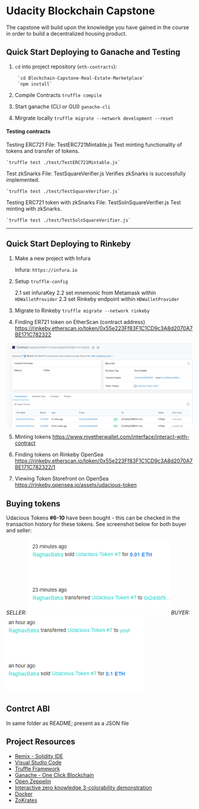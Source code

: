 # Udacity Blockchain Capstone

The capstone will build upon the knowledge you have gained in the course in order to build a decentralized housing product.

## Quick Start Deploying to Ganache and Testing

1. `cd` into project repository (`eth-contracts`):

        `cd Blockchain-Capstone-Real-Estate-Marketplace`
        `npm install`

2. Compile Contracts
        `truffle compile`

1. Start ganache (CLI or GUI)
            `ganache-cli`

2. Mirgrate locally
              `truffle migrate --network development --reset`

#### Testing contracts

Testing ERC721
File: TestERC721Mintable.js
Test minting functionality of tokens and transfer of tokens.

    `truffle test ./test/TestERC721Mintable.js`

Test zkSnarks
File: TestSquareVerifier.js
Verifies zkSnarks is successfully implemented.

    `truffle test ./test/TestSquareVerifier.js`

Testing ERC721 token with zkSnarks
File: TestSolnSquareVerifier.js
Test minting with zkSnarks.

    `truffle test ./test/TestSolnSquareVerifier.js`

---

## Quick Start Deploying to Rinkeby

1. Make a new project with Infura

    Infura: `https://infura.io`

2. Setup `truffle-config`

    2.1 set infuraKey
    2.2 set mnemonic from Metamask within `HDWalletProvider`
    2.3 set Rinkeby endpoint within `HDWalletProvider`

3. Migrate to Rinkeby
        `truffle migrate --network rinkeby`

4. Finding ER721 token on EtherScan (contract address)
  https://rinkeby.etherscan.io/token/0x55e223Ff83F1C1CD9c3A8d2070A7BE171C782322

  ![alt text](./assets/transactionEtherScan.PNG)

5. Minting tokens
  https://www.myetherwallet.com/interface/interact-with-contract

6. Finding tokens on Rinkeby OpenSea
  https://rinkeby.etherscan.io/token/0x55e223Ff83F1C1CD9c3A8d2070A7BE171C782322/1

7. Viewing Token Storefront on OpenSea
 https://rinkeby.opensea.io/assets/udacious-token

## Buying tokens
Udacious Tokens **#6-10** have been bought - this can be checked in the transaction
history for these tokens. See screenshot below for both buyer and seller:

*SELLER:*
![alt text](./assets/transactionOpenSea.PNG)
*BUYER:*
![alt text](./assets/transactionOpenSea2.PNG)

## Contrct ABI
In same folder as README; present as a JSON file


## Project Resources

* [Remix - Solidity IDE](https://remix.ethereum.org/)
* [Visual Studio Code](https://code.visualstudio.com/)
* [Truffle Framework](https://truffleframework.com/)
* [Ganache - One Click Blockchain](https://truffleframework.com/ganache)
* [Open Zeppelin ](https://openzeppelin.org/)
* [Interactive zero knowledge 3-colorability demonstration](http://web.mit.edu/~ezyang/Public/graph/svg.html)
* [Docker](https://docs.docker.com/install/)
* [ZoKrates](https://github.com/Zokrates/ZoKrates)
